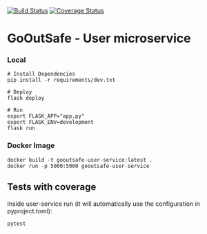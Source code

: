 [![Build Status](https://travis-ci.org/Squad002/user-service.svg?branch=main)](https://travis-ci.org/Squad002/user-service)
[![Coverage Status](https://coveralls.io/repos/github/Squad002/user-service/badge.svg?branch=main)](https://coveralls.io/github/Squad002/user-service?branch=main)

# GoOutSafe - User microservice

### Local
    # Install Dependencies
    pip install -r requirements/dev.txt

    # Deploy
    flask deploy

    # Run 
    export FLASK_APP="app.py"
    export FLASK_ENV=development
    flask run

### Docker Image
    docker build -t gooutsafe-user-service:latest . 
    docker run -p 5000:5000 gooutsafe-user-service 

## Tests with coverage
Inside user-service run (it will automatically use the configuration in pyproject.toml):

    pytest
